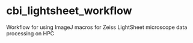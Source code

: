 # cbi_lightsheet_workflow
Workflow for using ImageJ macros for Zeiss LightSheet microscope data processing on HPC
